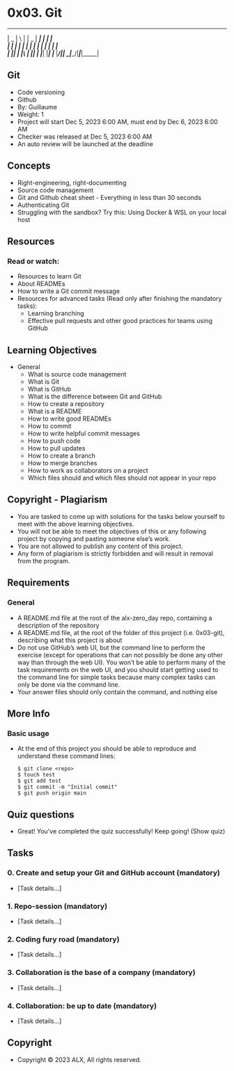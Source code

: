 # 0x03. Git

 ____  _   _ ____  _____ _     _     
|  _ \| \ | |  _ \| ____| |   | |    
| | | |  \| | | | |  _| | |   | |    
| |_| | |\  | |_| | |___| |___| |___ 
|____/|_| \_|____/|_____|_____|_____|


## Git
- Code versioning
- Github
- By: Guillaume
- Weight: 1
- Project will start Dec 5, 2023 6:00 AM, must end by Dec 6, 2023 6:00 AM
- Checker was released at Dec 5, 2023 6:00 AM
- An auto review will be launched at the deadline

## Concepts
- Right-engineering, right-documenting
- Source code management
- Git and Github cheat sheet - Everything in less than 30 seconds
- Authenticating Git
- Struggling with the sandbox? Try this: Using Docker & WSL on your local host

## Resources
### Read or watch:
- Resources to learn Git
- About READMEs
- How to write a Git commit message
- Resources for advanced tasks (Read only after finishing the mandatory tasks):
    - Learning branching
    - Effective pull requests and other good practices for teams using GitHub

## Learning Objectives
- General
    - What is source code management
    - What is Git
    - What is GitHub
    - What is the difference between Git and GitHub
    - How to create a repository
    - What is a README
    - How to write good READMEs
    - How to commit
    - How to write helpful commit messages
    - How to push code
    - How to pull updates
    - How to create a branch
    - How to merge branches
    - How to work as collaborators on a project
    - Which files should and which files should not appear in your repo

## Copyright - Plagiarism
- You are tasked to come up with solutions for the tasks below yourself to meet with the above learning objectives.
- You will not be able to meet the objectives of this or any following project by copying and pasting someone else’s work.
- You are not allowed to publish any content of this project.
- Any form of plagiarism is strictly forbidden and will result in removal from the program.

## Requirements
### General
- A README.md file at the root of the alx-zero_day repo, containing a description of the repository
- A README.md file, at the root of the folder of this project (i.e. 0x03-git), describing what this project is about
- Do not use GitHub’s web UI, but the command line to perform the exercise (except for operations that can not possibly be done any other way than through the web UI). You won’t be able to perform many of the task requirements on the web UI, and you should start getting used to the command line for simple tasks because many complex tasks can only be done via the command line.
- Your answer files should only contain the command, and nothing else

## More Info
### Basic usage
- At the end of this project you should be able to reproduce and understand these command lines:
    ```
    $ git clone <repo>
    $ touch test
    $ git add test
    $ git commit -m "Initial commit"
    $ git push origin main
    ```

## Quiz questions
- Great! You've completed the quiz successfully! Keep going! (Show quiz)

## Tasks
### 0. Create and setup your Git and GitHub account (mandatory)
- [Task details...]

### 1. Repo-session (mandatory)
- [Task details...]

### 2. Coding fury road (mandatory)
- [Task details...]

### 3. Collaboration is the base of a company (mandatory)
- [Task details...]

### 4. Collaboration: be up to date (mandatory)
- [Task details...]

## Copyright
- Copyright © 2023 ALX, All rights reserved.
